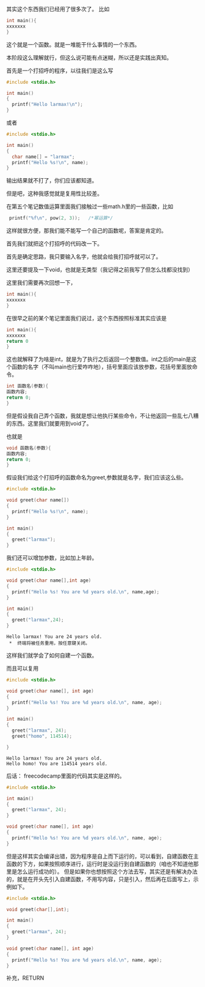 其实这个东西我们已经用了很多次了。
比如
``` c
int main(){
xxxxxxx
}
```

这个就是一个函数。就是一堆能干什么事情的一个东西。

本阶段这么理解就行，但这么说可能有点迷糊，所以还是实践出真知。

首先是一个打招呼的程序，以往我们是这么写

``` c
#include <stdio.h>

int main()
{
  printf("Hello larmax!\n");
}
```

或者

``` c
#include <stdio.h>

int main()
{
  char name[] = "larmax";
  printf("Hello %s!\n", name);
}
```

输出结果就不打了，你们应该都知道。

但是吧，这种我感觉就是复用性比较差。

在第五个笔记数值运算里面我们接触过一些math.h里的一些函数，比如

``` c
 printf("%f\n", pow(2, 3));   /*幂运算*/
```

这样就很方便，那我们能不能写一个自己的函数呢，答案是肯定的。

首先我们就把这个打招呼的代码改一下。

首先是确定思路，我只要输入名字，他就会给我打招呼就可以了。

这里还要提及一下void，也就是无类型（我记得之前我写了但怎么找都没找到）

这里我们需要再次回想一下，
``` c
int main(){
xxxxxxx
}
```

在很早之前的某个笔记里面我们说过，这个东西按照标准其实应该是
``` c
int main(){
xxxxxxx
return 0
}
```
这也就解释了为啥是int，就是为了执行之后返回一个整数值。int之后的main是这个函数的名字（不叫main也行爱咋咋地），括号里面应该放参数，花括号里面放命令。

``` c
int 函数名(参数){
函数内容;
return 0;
}
```

但是假设我自己弄个函数，我就是想让他执行某些命令，不让他返回一些乱七八糟的东西。这里我们就要用到void了。

也就是
``` c
void 函数名(参数){
函数内容;
return 0;
}
```

假设我们给这个打招呼的函数命名为greet,参数就是名字，我们应该这么些。

``` c
#include <stdio.h>

void greet(char name[])
{
  printf("Hello %s!\n", name);
}

int main()
{
  greet("larmax");
}
```

我们还可以增加参数，比如加上年龄。
``` c
#include <stdio.h>

void greet(char name[],int age)
{
  printf("Hello %s! You are %d years old.\n", name,age);
}

int main()
{
  greet("larmax",24);
}
```

``` output
Hello larmax! You are 24 years old.
 *  终端将被任务重用，按任意键关闭。
```

这样我们就学会了如何自建一个函数。

而且可以复用

``` c
#include <stdio.h>

void greet(char name[], int age)
{
  printf("Hello %s! You are %d years old.\n", name, age);
}

int main()
{
  greet("larmax", 24);
  greet("homo", 114514);

}
```

``` output
Hello larmax! You are 24 years old.
Hello homo! You are 114514 years old.
```

后话：
freecodecamp里面的代码其实是这样的。
``` c
#include <stdio.h>

int main()
{
  greet("larmax", 24);
}

void greet(char name[], int age)
{
  printf("Hello %s! You are %d years old.\n", name, age);
}
```

但是这样其实会编译出错，因为程序是自上而下运行的，可以看到，自建函数在主函数的下方，如果按照顺序进行，运行时是没运行到自建函数的（咱也不知道他那里是怎么运行成功的）。
但是如果你也想按照这个方法去写，其实还是有解决办法的，就是在开头先引入自建函数，不用写内容，只是引入，然后再在后面写上，示例如下。

``` c
#include <stdio.h>

void greet(char[],int);

int main()
{
  greet("larmax", 24);
}

void greet(char name[], int age)
{
  printf("Hello %s! You are %d years old.\n", name, age);
}
```


补充，RETURN

